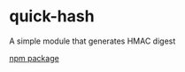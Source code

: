 # quick-hash
A simple module that generates HMAC digest

[npm package](https://www.npmjs.com/package/quick-hmac)